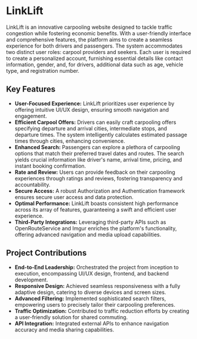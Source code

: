 # LinkLift

LinkLift is an innovative carpooling website designed to tackle traffic congestion while fostering economic benefits. With a user-friendly interface and comprehensive features, the platform aims to create a seamless experience for both drivers and passengers. The system accommodates two distinct user roles: carpool providers and seekers. Each user is required to create a personalized account, furnishing essential details like contact information, gender, and, for drivers, additional data such as age, vehicle type, and registration number.

## **Key Features**

- **User-Focused Experience:** LinkLift prioritizes user experience by offering intuitive UI/UX design, ensuring smooth navigation and engagement.
- **Efficient Carpool Offers:** Drivers can easily craft carpooling offers specifying departure and arrival cities, intermediate stops, and departure times. The system intelligently calculates estimated passage times through cities, enhancing convenience.
- **Enhanced Search:** Passengers can explore a plethora of carpooling options that match their preferred travel dates and routes. The search yields crucial information like driver's name, arrival time, pricing, and instant booking confirmation.
- **Rate and Review:** Users can provide feedback on their carpooling experiences through ratings and reviews, fostering transparency and accountability.
- **Secure Access:** A robust Authorization and Authentication framework ensures secure user access and data protection.
- **Optimal Performance:** LinkLift boasts consistent high performance across its array of features, guaranteeing a swift and efficient user experience.
- **Third-Party Integrations:** Leveraging third-party APIs such as OpenRouteService and Imgur enriches the platform's functionality, offering advanced navigation and media upload capabilities.

## **Project Contributions**

- **End-to-End Leadership:** Orchestrated the project from inception to execution, encompassing UI/UX design, frontend, and backend development.
- **Responsive Design:** Achieved seamless responsiveness with a fully adaptive design, catering to diverse devices and screen sizes.
- **Advanced Filtering:** Implemented sophisticated search filters, empowering users to precisely tailor their carpooling preferences.
- **Traffic Optimization:** Contributed to traffic reduction efforts by creating a user-friendly solution for shared commuting.
- **API Integration:** Integrated external APIs to enhance navigation accuracy and media sharing capabilities.
